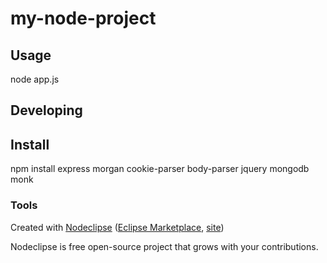 

# my-node-project



## Usage
node app.js


## Developing


## Install
 npm install express morgan cookie-parser body-parser jquery mongodb monk

### Tools

Created with [Nodeclipse](https://github.com/Nodeclipse/nodeclipse-1)
 ([Eclipse Marketplace](http://marketplace.eclipse.org/content/nodeclipse), [site](http://www.nodeclipse.org))   

Nodeclipse is free open-source project that grows with your contributions.
